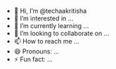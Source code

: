 - 👋 Hi, I’m @techaakritisha
- 👀 I’m interested in ...
- 🌱 I’m currently learning ...
- 💞️ I’m looking to collaborate on ...
- 📫 How to reach me ...
- 😄 Pronouns: ...
- ⚡ Fun fact: ...

<!---
techaakritisha/techaakritisha is a ✨ special ✨ repository because its `README.md` (this file) appears on your GitHub profile.
You can click the Preview link to take a look at your changes.
--->
